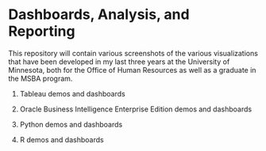 # Dashboards, Analysis, and Reporting

This repository will contain various screenshots of the various visualizations that have been developed in my last three years at the University of Minnesota, both for the Office of Human Resources as well as a graduate in the MSBA program.

1.  Tableau demos and dashboards

2.  Oracle Business Intelligence Enterprise Edition demos and dashboards

3.  Python demos and dashboards

4.  R demos and dashboards
